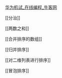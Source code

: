 [华为机试_在线编程_牛客网](https://www.nowcoder.com/exam/oj/ta?tpId=37)

[[分治]]

[[两数之和]]

[[合并排序的数组]]

[[归并排序]]

[[对二维列表进行排序]]

[[冒泡排序]]
